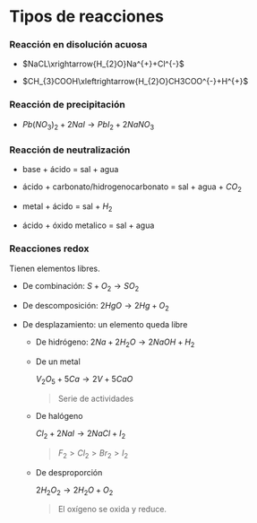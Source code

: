 # Tipos de reacciones

### Reacción en disolución acuosa

* $NaCL\xrightarrow{H_{2}O}Na^{+}+Cl^{-}$

* $CH_{3}COOH\xleftrightarrow{H_{2}O}CH3COO^{-}+H^{+}$

### Reacción de precipitación

* $Pb(NO_{3})_2+2NaI→PbI_2+2NaNO_3$

### Reacción de neutralización

* $\text{base + ácido = sal + agua}$

* $\text{ácido + carbonato/hidrogenocarbonato = sal + agua + }CO_{2}$

* $\text{metal + ácido = sal + }H_{2}$

* $\text{ácido + óxido metalico = sal + agua}$

### Reacciones redox

Tienen elementos libres.

* De combinación: $S+O_{2}→SO_{2}$

* De descomposición: $2HgO→2Hg+O_{2}$

* De desplazamiento: un elemento queda libre

  * De hidrógeno: $2Na+2H_{2}O→2NaOH+H_{2}$
  
  * De un metal
  
    $V_{2}O_{5}+5Ca→2V+5CaO$
  
    > Serie de actividades
  
  * De halógeno
  
    $Cl_{2}+2NaI→2NaCl+I_{2}$
  
    > $F_2>Cl_2>Br_2>I_2$
  
  * De desproporción
  
    $2H_{2}O_{2}→2H_{2}O+O_{2}$
  
    > El oxígeno se oxida y reduce.
